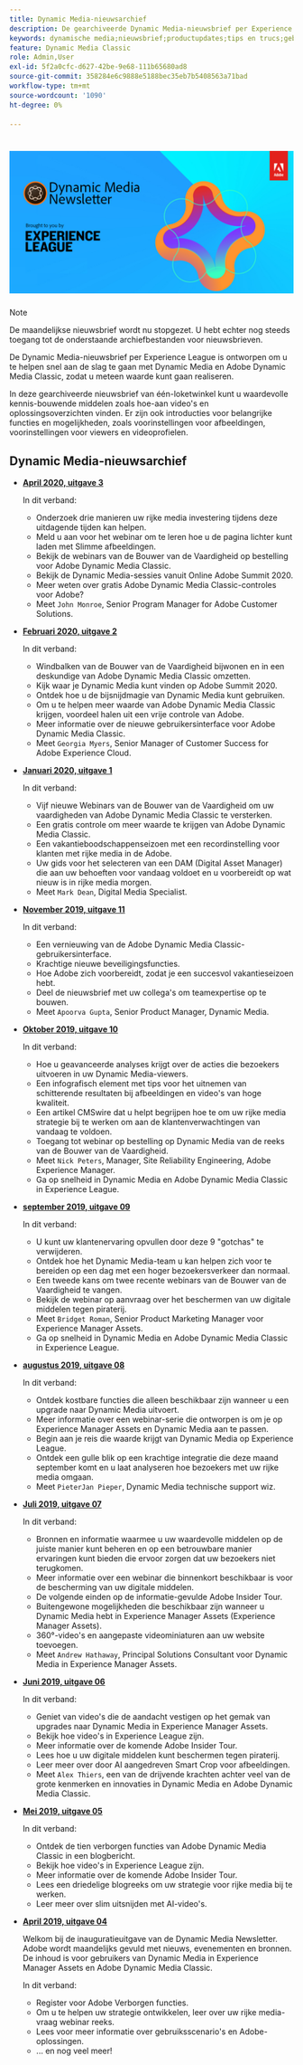 ```yaml
---
title: Dynamic Media-nieuwsarchief
description: De gearchiveerde Dynamic Media-nieuwsbrief per Experience League was een maandelijkse nieuwsbrief. Het is ontworpen om u te helpen snel aan de slag te gaan met Dynamic Media en Adobe Dynamic Media Classic zodat u meteen waarde kunt behalen. De gearchiveerde nieuwsbrieven bevatten waardevolle kennis-bouwende middelen die in deze één-loketnieuwsbrief beschikbaar waren die nu wordt stopgezet. Gearchiveerde nieuwsbrieven bevatten instructievideo's en overzichten van oplossingen. Er zijn ook introducties voor belangrijke functies en mogelijkheden, zoals voorinstellingen voor afbeeldingen, voorinstellingen voor viewers en videoprofielen.
keywords: dynamische media;nieuwsbrief;productupdates;tips en trucs;gebeurtenissen;succes van de klant;blog;blogs;beelden;video;eigenschappen;mogelijkheden
feature: Dynamic Media Classic
role: Admin,User
exl-id: 5f2a0cfc-d627-42be-9e68-111b65680ad8
source-git-commit: 358284e6c9888e5188bec35eb7b5408563a71bad
workflow-type: tm+mt
source-wordcount: '1090'
ht-degree: 0%

---
```



# ![Dynamic Media Newsletter-logo](/help/assets/dynamic-media-newsletter-logo.png)

>[!NOTE]
>
>De maandelijkse nieuwsbrief wordt nu stopgezet. U hebt echter nog steeds toegang tot de onderstaande archiefbestanden voor nieuwsbrieven.

De Dynamic Media-nieuwsbrief per Experience League is ontworpen om u te helpen snel aan de slag te gaan met Dynamic Media en Adobe Dynamic Media Classic, zodat u meteen waarde kunt gaan realiseren.

In deze gearchiveerde nieuwsbrief van één-loketwinkel kunt u waardevolle kennis-bouwende middelen zoals hoe-aan video&#39;s en oplossingsoverzichten vinden. Er zijn ook introducties voor belangrijke functies en mogelijkheden, zoals voorinstellingen voor afbeeldingen, voorinstellingen voor viewers en videoprofielen.

<!-- microsite demo page https://experienceleague.adobe.com/tools/dynamic-media-demo/index.html -->

<!-- ## Get inspired. Stay informed.

[Sign up](https://www.adobe.com/subscription/dynamic-media-newsletter.html) to receive the Dynamic Media newsletter on a monthly basis in your inbox. -->

## Dynamic Media-nieuwsarchief

<!-- * **[May 2020, Issue 4](https://expleague.azureedge.net/assets/aem/Experience-Insider-vol.31.html)**

    In this issue:

    * What business continuity means in uncertain times.
    * Key takeaways from the first all-digital Adobe Summit.
    * Must-watch Experience Manager breakout sessions.
    * Summit customer spotlight: Under Armour.
    * Never miss an Experience Insider webinar.
    * Public sector spotlight: The urgent need for digital enrollment.
    * Look what's new in Experience Manager Innovation.
    * Build your Experience Manager skills *live* with the Adobe pros.
    * Connect with the Adobe Experience Manager Community.
    * Fast-track your Adobe expertise with Adobe Experience League. -->

* **[April 2020, uitgave 3](https://experienceleague.adobe.com/tools/dynamic-media-demo/newsletter/Dynamic_Media_Newsletter_04_2020_April.html)**

   In dit verband:

   * Onderzoek drie manieren uw rijke media investering tijdens deze uitdagende tijden kan helpen.
   * Meld u aan voor het webinar om te leren hoe u de pagina lichter kunt laden met Slimme afbeeldingen.
   * Bekijk de webinars van de Bouwer van de Vaardigheid op bestelling voor Adobe Dynamic Media Classic.
   * Bekijk de Dynamic Media-sessies vanuit Online Adobe Summit 2020.
   * Meer weten over gratis Adobe Dynamic Media Classic-controles voor Adobe?
   * Meet `John Monroe`, Senior Program Manager for Adobe Customer Solutions.

* **[Februari 2020, uitgave 2](https://experienceleague.adobe.com/tools/dynamic-media-demo/newsletter/Dynamic_Media_Newsletter_02_2020_Feb.html)**

   In dit verband:

   * Windbalken van de Bouwer van de Vaardigheid bijwonen en in een deskundige van Adobe Dynamic Media Classic omzetten.
   * Kijk waar je Dynamic Media kunt vinden op Adobe Summit 2020.
   * Ontdek hoe u de bijsnijdmagie van Dynamic Media kunt gebruiken.
   * Om u te helpen meer waarde van Adobe Dynamic Media Classic krijgen, voordeel halen uit een vrije controle van Adobe.
   * Meer informatie over de nieuwe gebruikersinterface voor Adobe Dynamic Media Classic.
   * Meet `Georgia Myers`, Senior Manager of Customer Success for Adobe Experience Cloud.

* **[Januari 2020, uitgave 1](https://experienceleague.adobe.com/tools/dynamic-media-demo/newsletter/Dynamic_Media_Newsletter_01_2020_Jan.html)**

   In dit verband:

   * Vijf nieuwe Webinars van de Bouwer van de Vaardigheid om uw vaardigheden van Adobe Dynamic Media Classic te versterken.
   * Een gratis controle om meer waarde te krijgen van Adobe Dynamic Media Classic.
   * Een vakantieboodschappenseizoen met een recordinstelling voor klanten met rijke media in de Adobe.
   * Uw gids voor het selecteren van een DAM (Digital Asset Manager) die aan uw behoeften voor vandaag voldoet en u voorbereidt op wat nieuw is in rijke media morgen.
   * Meet `Mark Dean`, Digital Media Specialist.

* **[November 2019, uitgave 11](https://experienceleague.adobe.com/tools/dynamic-media-demo/newsletter/Dynamic_Media_Newsletter_11_2019_Nov.html)**

   In dit verband:

   * Een vernieuwing van de Adobe Dynamic Media Classic-gebruikersinterface.
   * Krachtige nieuwe beveiligingsfuncties.
   * Hoe Adobe zich voorbereidt, zodat je een succesvol vakantieseizoen hebt.
   * Deel de nieuwsbrief met uw collega&#39;s om teamexpertise op te bouwen.
   * Meet `Apoorva Gupta`, Senior Product Manager, Dynamic Media.

* **[Oktober 2019, uitgave 10](https://experienceleague.adobe.com/tools/dynamic-media-demo/newsletter/Dynamic_Media_Newsletter_10_2019_Oct.html)**

   In dit verband:

   * Hoe u geavanceerde analyses krijgt over de acties die bezoekers uitvoeren in uw Dynamic Media-viewers.
   * Een infografisch element met tips voor het uitnemen van schitterende resultaten bij afbeeldingen en video&#39;s van hoge kwaliteit.
   * Een artikel CMSwire dat u helpt begrijpen hoe te om uw rijke media strategie bij te werken om aan de klantenverwachtingen van vandaag te voldoen.
   * Toegang tot webinar op bestelling op Dynamic Media van de reeks van de Bouwer van de Vaardigheid.
   * Meet `Nick Peters`, Manager, Site Reliability Engineering, Adobe Experience Manager.
   * Ga op snelheid in Dynamic Media en Adobe Dynamic Media Classic in Experience League.

* **[september 2019, uitgave 09](https://experienceleague.adobe.com/tools/dynamic-media-demo/newsletter/Dynamic_Media_Newsletter_09_2019_Sept.html)**

   In dit verband:

   * U kunt uw klantenervaring opvullen door deze 9 &quot;gotchas&quot; te verwijderen.
   * Ontdek hoe het Dynamic Media-team u kan helpen zich voor te bereiden op een dag met een hoger bezoekersverkeer dan normaal.
   * Een tweede kans om twee recente webinars van de Bouwer van de Vaardigheid te vangen.
   * Bekijk de webinar op aanvraag over het beschermen van uw digitale middelen tegen piraterij.
   * Meet `Bridget Roman`, Senior Product Marketing Manager voor Experience Manager Assets.
   * Ga op snelheid in Dynamic Media en Adobe Dynamic Media Classic in Experience League.

* **[augustus 2019, uitgave 08](https://experienceleague.adobe.com/tools/dynamic-media-demo/newsletter/Dynamic_Media_Newsletter_08_2019_Aug.html)**

   In dit verband:

   * Ontdek kostbare functies die alleen beschikbaar zijn wanneer u een upgrade naar Dynamic Media uitvoert.
   * Meer informatie over een webinar-serie die ontworpen is om je op Experience Manager Assets en Dynamic Media aan te passen.
   * Begin aan je reis die waarde krijgt van Dynamic Media op Experience League.
   * Ontdek een gulle blik op een krachtige integratie die deze maand september komt en u laat analyseren hoe bezoekers met uw rijke media omgaan.
   * Meet `PieterJan Pieper`, Dynamic Media technische support wiz.

* **[Juli 2019, uitgave 07](https://experienceleague.adobe.com/tools/dynamic-media-demo/newsletter/Dynamic_Media_Newsletter_07_2019_July.html)**

   In dit verband:

   * Bronnen en informatie waarmee u uw waardevolle middelen op de juiste manier kunt beheren en op een betrouwbare manier ervaringen kunt bieden die ervoor zorgen dat uw bezoekers niet terugkomen.
   * Meer informatie over een webinar die binnenkort beschikbaar is voor de bescherming van uw digitale middelen.
   * De volgende einden op de informatie-gevulde Adobe Insider Tour.
   * Buitengewone mogelijkheden die beschikbaar zijn wanneer u Dynamic Media hebt in Experience Manager Assets (Experience Manager Assets).
   * 360°-video&#39;s en aangepaste videominiaturen aan uw website toevoegen.
   * Meet `Andrew Hathaway`, Principal Solutions Consultant voor Dynamic Media in Experience Manager Assets.

* **[Juni 2019, uitgave 06](https://experienceleague.adobe.com/tools/dynamic-media-demo/newsletter/Dynamic_Media_Newsletter_06_2019_June.html)**

   In dit verband:

   * Geniet van video&#39;s die de aandacht vestigen op het gemak van upgrades naar Dynamic Media in Experience Manager Assets.
   * Bekijk hoe video&#39;s in Experience League zijn.
   * Meer informatie over de komende Adobe Insider Tour.
   * Lees hoe u uw digitale middelen kunt beschermen tegen piraterij.
   * Leer meer over door AI aangedreven Smart Crop voor afbeeldingen.
   * Meet `Alex Thiers`, een van de drijvende krachten achter veel van de grote kenmerken en innovaties in Dynamic Media en Adobe Dynamic Media Classic.

* **[Mei 2019, uitgave 05](https://experienceleague.adobe.com/tools/dynamic-media-demo/newsletter/Dynamic_Media_Newsletter_05_2019_May.html)**

   In dit verband:

   * Ontdek de tien verborgen functies van Adobe Dynamic Media Classic in een blogbericht.
   * Bekijk hoe video&#39;s in Experience League zijn.
   * Meer informatie over de komende Adobe Insider Tour.
   * Lees een driedelige blogreeks om uw strategie voor rijke media bij te werken.
   * Leer meer over slim uitsnijden met AI-video&#39;s.

* **[April 2019, uitgave 04](https://experienceleague.adobe.com/tools/dynamic-media-demo/newsletter/Dynamic_Media_Newsletter_04_2019_April.html)**

   Welkom bij de inauguratieuitgave van de Dynamic Media Newsletter. Adobe wordt maandelijks gevuld met nieuws, evenementen en bronnen. De inhoud is voor gebruikers van Dynamic Media in Experience Manager Assets en Adobe Dynamic Media Classic.

   In dit verband:

   * Register voor Adobe Verborgen functies.
   * Om u te helpen uw strategie ontwikkelen, leer over uw rijke media-vraag webinar reeks.
   * Lees voor meer informatie over gebruiksscenario&#39;s en Adobe-oplossingen.
   * ... en nog veel meer!

